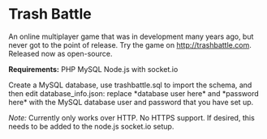 # Trash Battle

An online multiplayer game that was in development many years ago, but never got to the point of release. Try the game on http://trashbattle.com.
Released now as open-source.

**Requirements:**
PHP
MySQL
Node.js with socket.io

Create a MySQL database, use trashbattle.sql to import the schema, and then edit database_info.json: replace \*database user here* and \*password here\* with the MySQL database user and password that you have set up.

*Note:* Currently only works over HTTP. No HTTPS support. If desired, this needs to be added to the node.js socket.io setup.
